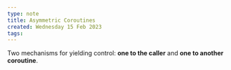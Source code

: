 ```yaml
---
type: note
title: Asymmetric Coroutines
created: Wednesday 15 Feb 2023
tags: 
---
```

Two mechanisms for yielding control: **one to the caller** and **one to another coroutine**.